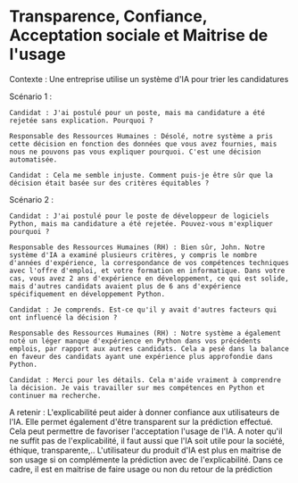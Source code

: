 # Transparence, Confiance, Acceptation sociale et Maitrise de l'usage

Contexte : Une entreprise utilise un système d'IA pour trier les candidatures

Scénario 1 : 

    Candidat : J'ai postulé pour un poste, mais ma candidature a été rejetée sans explication. Pourquoi ?

    Responsable des Ressources Humaines : Désolé, notre système a pris cette décision en fonction des données que vous avez fournies, mais nous ne pouvons pas vous expliquer pourquoi. C'est une décision automatisée.

    Candidat : Cela me semble injuste. Comment puis-je être sûr que la décision était basée sur des critères équitables ?

Scénario 2 : 

    Candidat : J'ai postulé pour le poste de développeur de logiciels Python, mais ma candidature a été rejetée. Pouvez-vous m'expliquer pourquoi ?

    Responsable des Ressources Humaines (RH) : Bien sûr, John. Notre système d'IA a examiné plusieurs critères, y compris le nombre d'années d'expérience, la correspondance de vos compétences techniques avec l'offre d'emploi, et votre formation en informatique. Dans votre cas, vous avez 2 ans d'expérience en développement, ce qui est solide, mais d'autres candidats avaient plus de 6 ans d'expérience spécifiquement en développement Python.

    Candidat : Je comprends. Est-ce qu'il y avait d'autres facteurs qui ont influencé la décision ?

    Responsable des Ressources Humaines (RH) : Notre système a également noté un léger manque d'expérience en Python dans vos précédents emplois, par rapport aux autres candidats. Cela a pesé dans la balance en faveur des candidats ayant une expérience plus approfondie dans Python.

    Candidat : Merci pour les détails. Cela m'aide vraiment à comprendre la décision. Je vais travailler sur mes compétences en Python et continuer ma recherche.

A retenir : L'explicabilité peut aider à donner confiance aux utilisateurs de l'IA. Elle permet également d'être transparent sur 
la prédiction effectué. Cela peut permettre de favoriser l'acceptation l'usage de l'IA. 
A noter qu'il ne suffit pas de l'explicabilité, il faut aussi que l'IA soit utile pour la société, éthique, transparente,..
L'utilisateur du produit d'IA est plus en maitrise de son usage si on complémente la prédiction avec de l'explicabilité. Dans ce cadre, il est en maitrise de faire usage ou non du retour de la prédiction